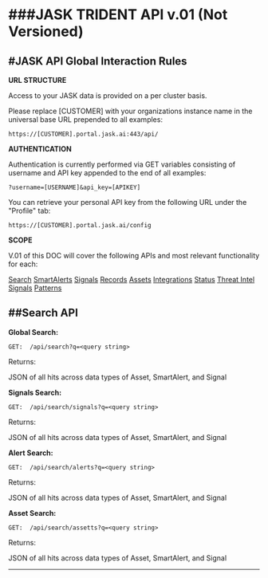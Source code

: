 ###JASK TRIDENT API v.01 (Not Versioned)
===========================================

#JASK API Global Interaction Rules
-------------------------------------------
**URL STRUCTURE**

Access to your JASK data is provided on a per cluster basis. 

Please replace [CUSTOMER] with your organizations instance name in the universal base URL prepended to all examples:
```
https://[CUSTOMER].portal.jask.ai:443/api/
```
**AUTHENTICATION**

Authentication is currently performed via GET variables consisting of username and API key appended to the end of all examples: 
```
?username=[USERNAME]&api_key=[APIKEY]
```
You can retrieve your personal API key from the following URL under the "Profile" tab:
```
https://[CUSTOMER].portal.jask.ai/config 
```
**SCOPE**

V.01 of this DOC will cover the following APIs and most relevant functionality for each:

[Search](#Search-API) [SmartAlerts](#Alerts-API) [Signals](#Signals-API) [Records](#Records-API) [Assets](#Assets-API) [Integrations](#Integrations-API) [Status](#Status-API) [Threat Intel](#Threat-Intel-API) [Signals](#Signals-API) [Patterns](#Patterns-API)

##Search API
-------------------------------------------

**Global Search:**
```
GET:  /api/search?q=<query string>
```
Returns:

JSON of all hits across data types of Asset, SmartAlert, and Signal

**Signals Search:**
```
GET:  /api/search/signals?q=<query string>
```
Returns:

JSON of all hits across data types of Asset, SmartAlert, and Signal

**Alert Search:**
```
GET:  /api/search/alerts?q=<query string>
```
Returns:

JSON of all hits across data types of Asset, SmartAlert, and Signal

**Asset Search:**
```
GET:  /api/search/assetts?q=<query string>
```
Returns:

JSON of all hits across data types of Asset, SmartAlert, and Signal

-------------------------------------------

